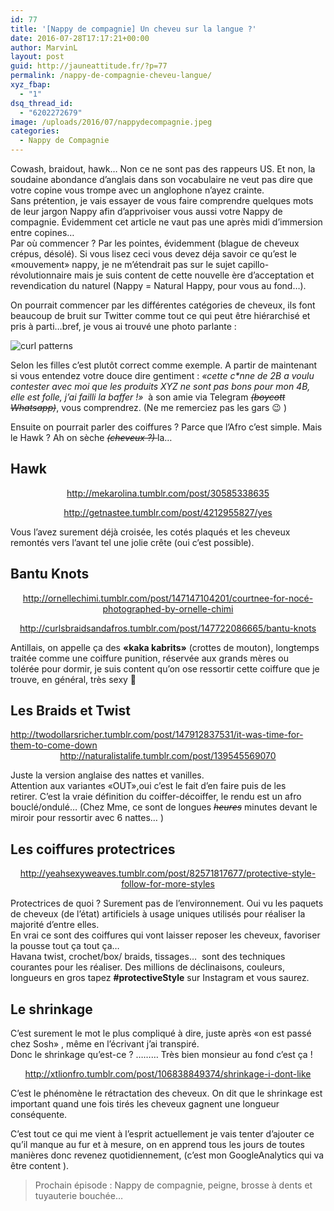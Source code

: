 ```yaml
---
id: 77
title: '[Nappy de compagnie] Un cheveu sur la langue ?'
date: 2016-07-28T17:17:21+00:00
author: MarvinL
layout: post
guid: http://jauneattitude.fr/?p=77
permalink: /nappy-de-compagnie-cheveu-langue/
xyz_fbap:
  - "1"
dsq_thread_id:
  - "6202272679"
image: /uploads/2016/07/nappydecompagnie.jpeg
categories:
  - Nappy de Compagnie
---
```

Cowash, braidout, hawk&#8230; Non ce ne sont pas des rappeurs US.
Et non, la soudaine abondance d&rsquo;anglais dans son vocabulaire ne veut pas dire que votre copine vous trompe avec un anglophone n&rsquo;ayez crainte.<br /> Sans prétention, je vais essayer de vous faire comprendre quelques mots de leur jargon Nappy afin d&rsquo;apprivoiser vous aussi votre Nappy de compagnie. Évidemment cet article ne vaut pas une après midi d&rsquo;immersion entre copines&#8230;<br /> Par où commencer ? Par les pointes, évidemment (blague de cheveux crépus, désolé).
Si vous lisez ceci vous devez déja savoir ce qu&rsquo;est le «mouvement» nappy, je ne m&rsquo;étendrait pas sur le sujet capillo-révolutionnaire mais je suis content de cette nouvelle ère d&rsquo;acceptation et revendication du naturel (Nappy = Natural Happy, pour vous au fond…).
    
On pourrait commencer par les différentes catégories de cheveux, ils font beaucoup de bruit sur Twitter comme tout ce qui peut être hiérarchisé et pris à parti…bref, je vous ai trouvé une photo parlante :

![curl patterns](http://zenzele.us/uploads/2014/07/curl_pattern.jpg)
    
Selon les filles c&rsquo;est plutôt correct comme exemple.
A partir de maintenant si vous entendez votre douce dire gentiment : <em>«cette c*nne de 2B a voulu contester avec moi que les produits XYZ ne sont pas bons pour mon 4B, elle est folle, j&rsquo;ai failli la baffer !»</em>  à son amie via Telegram <del><em>(boycott Whatsapp)</em></del>, vous comprendrez. (Ne me remerciez pas les gars 😉 )

Ensuite on pourrait parler des coiffures ? Parce que l&rsquo;Afro c&rsquo;est simple. Mais le Hawk ? Ah on sèche <del><em>(cheveux ?) </em></del>la…
    
## Hawk
<div class="tumblr-post" style="text-align: center;" data-href="https://embed.tumblr.com/embed/post/zPIu6vNggvoPkermb5_mMQ/30585338635" data-did="da39a3ee5e6b4b0d3255bfef95601890afd80709">
      <a href="http://mekarolina.tumblr.com/post/30585338635">http://mekarolina.tumblr.com/post/30585338635</a>
    </div>
    
<p style="text-align: center;">
</div> 

<div class="col-md-6 text-center">
<div class="tumblr-post" style="text-align: center;" data-href="https://embed.tumblr.com/embed/post/rVTA19b4MeQ3-v_HjeFveA/4212955827" data-did="bb692445bd6bcfb626c913eafb76e4dedd907f4d">
<a href="http://getnastee.tumblr.com/post/4212955827/yes">http://getnastee.tumblr.com/post/4212955827/yes</a>
</div>

<p>
</p>
</div>

<p>
Vous l&rsquo;avez surement déjà croisée, les cotés plaqués et les cheveux remontés vers l&rsquo;avant tel une jolie crête (oui c&rsquo;est possible).
</p>

## Bantu Knots

<div class="col-md-6">
<div class="tumblr-post" style="text-align: center;" data-href="https://embed.tumblr.com/embed/post/tTy1_1Vm8pSNmjpQAPxcQA/147147104201" data-did="8757328f48ba721384b685c70cbde5cd4c2aa765">
<a href="http://ornellechimi.tumblr.com/post/147147104201/courtnee-for-nocé-photographed-by-ornelle-chimi">http://ornellechimi.tumblr.com/post/147147104201/courtnee-for-nocé-photographed-by-ornelle-chimi</a>
</div>

<p>
</div> 

<div class="col-md-6">
<div class="tumblr-post" style="text-align: center;" data-href="https://embed.tumblr.com/embed/post/n9OCwmb8zrZ-jrGIlJwsPA/147722086665" data-did="f59947363593035234e291fab3a59333fde19b40">
<a href="http://curlsbraidsandafros.tumblr.com/post/147722086665/bantu-knots">http://curlsbraidsandafros.tumblr.com/post/147722086665/bantu-knots</a>
</div>

Antillais, on appelle ça des <strong>«kaka kabrits»</strong> (crottes de mouton), longtemps traitée comme une coiffure punition, réservée aux grands mères ou tolérée pour dormir, je suis content qu&rsquo;on ose ressortir cette coiffure que je trouve, en général, très sexy 🙂

## Les Braids et Twist

<div class="tumblr-post" data-href="https://embed.tumblr.com/embed/post/TS63EA_-9UWTav4qniUHjA/147912837531" data-did="1209be7f8828e7b80f04b1352f6d1782ba11c649">
<a href="http://twodollarsricher.tumblr.com/post/147912837531/it-was-time-for-them-to-come-down">http://twodollarsricher.tumblr.com/post/147912837531/it-was-time-for-them-to-come-down</a>
</div>

<div class="tumblr-post text-center" style="text-align: center;" data-href="https://embed.tumblr.com/embed/post/SjUkpAxcvtHHBzU5Hm4oLg/139545569070" data-did="da39a3ee5e6b4b0d3255bfef95601890afd80709">
    <a href="http://naturalistalife.tumblr.com/post/139545569070">http://naturalistalife.tumblr.com/post/139545569070</a>
  </div>

Juste la version anglaise des nattes et vanilles.<br /> Attention aux variantes «OUT»,oui c&rsquo;est le fait d&rsquo;en faire puis de les retirer. C&rsquo;est la vraie définition du coiffer-décoiffer, le rendu est un afro bouclé/ondulé… (Chez Mme, ce sont de longues <em><del>heures</del> </em>minutes devant le miroir pour ressortir avec 6 nattes… )

## Les coiffures protectrices

<div class="tumblr-post text-center" style="text-align: center;" data-href="https://embed.tumblr.com/embed/post/O7R7qvUjrVUobxBx7JWmPg/82571817677" data-did="c50d535350ea35396dc2d39863358af54e1097a6">
  <a href="http://yeahsexyweaves.tumblr.com/post/82571817677/protective-style-follow-for-more-styles">http://yeahsexyweaves.tumblr.com/post/82571817677/protective-style-follow-for-more-styles</a>
</div>

Protectrices de quoi ? Surement pas de l&rsquo;environnement. Oui vu les paquets de cheveux (de l&rsquo;état) artificiels à usage uniques utilisés pour réaliser la majorité d&rsquo;entre elles.<br /> En vrai ce sont des coiffures qui vont laisser reposer les cheveux, favoriser la pousse tout ça tout ça…<br /> Havana twist, crochet/box/ braids, tissages…  sont des techniques courantes pour les réaliser. Des millions de déclinaisons, couleurs, longueurs en gros tapez <strong>#protectiveStyle</strong> sur Instagram et vous saurez.

##  Le shrinkage
C&rsquo;est surement le mot le plus compliqué à dire, juste après «on est passé chez Sosh» , même en l&rsquo;écrivant j&rsquo;ai transpiré.<br /> Donc le shrinkage qu&rsquo;est-ce ? ……… Très bien monsieur au fond c&rsquo;est ça !

<div class="tumblr-post text-center" style="text-align: center;" data-href="https://embed.tumblr.com/embed/post/V7p5rubhVt7KqYDXXyDgWQ/106838849374" data-did="1b7298a7f396f0032e31bb8913935310ebdef149">
  <a href="http://xtlionfro.tumblr.com/post/106838849374/shrinkage-i-dont-like">http://xtlionfro.tumblr.com/post/106838849374/shrinkage-i-dont-like</a>
</div>

C&rsquo;est le phénomène le rétractation des cheveux. On dit que le shrinkage est important quand une fois tirés les cheveux gagnent une longueur conséquente.

C&rsquo;est tout ce qui me vient à l&rsquo;esprit actuellement je vais tenter d&rsquo;ajouter ce qu&rsquo;il manque au fur et à mesure, on en apprend tous les jours de toutes manières donc revenez quotidiennement, (c&rsquo;est mon GoogleAnalytics qui va être content ).

> Prochain épisode : Nappy de compagnie, peigne, brosse à dents et tuyauterie bouchée…